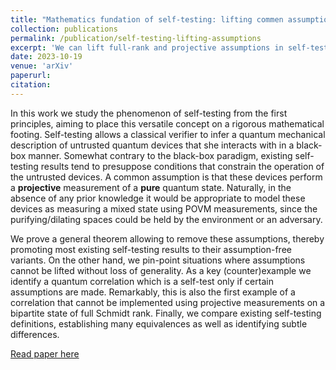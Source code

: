 ```yaml
---
title: "Mathematics fundation of self-testing: lifting commen assumptions"
collection: publications
permalink: /publication/self-testing-lifting-assumptions
excerpt: 'We can lift full-rank and projective assumptions in self-testing.'
date: 2023-10-19
venue: 'arXiv'
paperurl:
citation:
---
```


In this work we study the phenomenon of self-testing from the first principles, aiming to place this versatile concept on a rigorous mathematical footing. Self-testing allows a classical verifier to infer a quantum mechanical description of untrusted quantum devices that she interacts with in a black-box manner. Somewhat contrary to the black-box paradigm, existing self-testing results tend to presuppose conditions that constrain the operation of the untrusted devices. A common assumption is that these devices perform a **projective** measurement of a **pure** quantum state. Naturally, in the absence of any prior knowledge it would be appropriate to model these devices as measuring a mixed state using POVM measurements, since the purifying/dilating spaces could be held by the environment or an adversary.

We prove a general theorem allowing to remove these assumptions, thereby promoting most existing self-testing results to their assumption-free variants. On the other hand, we pin-point situations where assumptions cannot be lifted without loss of generality. As a key (counter)example we identify a quantum correlation which is a self-test only if certain assumptions are made. Remarkably, this is also the first example of a correlation that cannot be implemented using projective measurements on a bipartite state of full Schmidt rank. Finally, we compare existing self-testing definitions, establishing many equivalences as well as identifying subtle differences.

[Read paper here](https://arxiv.org/abs/2310.12662)